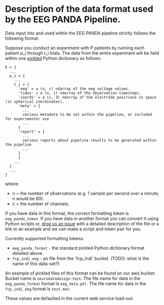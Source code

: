 # Description of the data format used by the EEG PANDA Pipeline.

Data input into and used within the EEG PANDA pipeline strictly follows the following format.

Suppose you conduct an experiment with P patients by running each patient p_i through t_i trials.
The data from the entire experiment will be held within one [pickled](https://docs.python.org/3/library/pickle.html) Python dictionary as follows:

```
E = {
  ...
  p_i = {
    ...
    t_i = {
      'eeg' = a (n, c) ndarray of the eeg voltage values.
      'times' = a (n, 1) ndarray of the observation timesteps.
      'coords' = a (c, 3) ndarray of the electrode positions in space (in spherical coordinates).
      'meta' = {
        ...
        various metadata to be set within the pipeline, or included for experimenter use
        ...
      }
      'report' = {
        ...
        various reports about pipeline results to be generated within the pipeline
        ...
      }
      }
    ...
  }
  ...
}
```
where:
* n = the number of observations (e.g. 1 sample per second over a minute, n would be 60).
* c = the number of channels.


If you have data in this format, the correct formatting token is `eeg_panda_token`.
If you have data in another format you can convert it using Python scripts or, [drop us an issue](https://github.com/NeuroDataDesign/orange-panda/issues) with a detailed description of the file or a link to an example and we can make a script and token pair for you.

Currently supported formatting tokens:
* `eeg_panda_format` - the standard pickled Python dictionary format detailed above.
* `fcp_indi_eeg` - an file from the 'fcp_indi' bucket. (TODO: what is the name of this data-set?)

An example of pickled files of this format can be found on our aws bucket. Bucket name is `neurodatadesign-test`.
The file name for data in the `eeg_panda_format` format is `eeg_data.pkl`.
The file name for data in the `fcp_indi_eeg` format is `test.mat`.

These values are defaulted in the current web service load-out.
